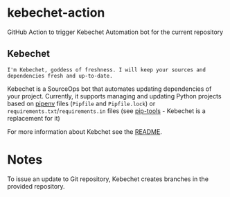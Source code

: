 # kebechet-action

GitHub Action to trigger Kebechet Automation bot for the current repository

Kebechet
--------

    I'm Kebechet, goddess of freshness. I will keep your sources and dependencies fresh and up-to-date.

Kebechet is a SourceOps bot that automates updating dependencies of your project. Currently, it supports managing and updating Python projects based on [pipenv](https://docs.pipenv.org/) files (`Pipfile` and `Pipfile.lock`) or `requirements.txt`/`requirements.in` files (see [pip-tools](https://pypi.org/project/pip-tools/) - Kebechet is a replacement for it)


For more information about Kebchet see the [README](/../README.rst).

Notes
=====

To issue an update to Git repository, Kebechet creates branches in the provided repository.